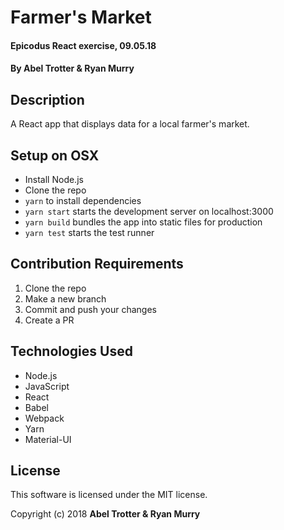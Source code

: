 # Farmer's Market

#### Epicodus React exercise, 09.05.18

#### By Abel Trotter & Ryan Murry

## Description

A React app that displays data for a local farmer's market.

## Setup on OSX

* Install Node.js
* Clone the repo
* `yarn` to install dependencies
* `yarn start` starts the development server on localhost:3000
* `yarn build` bundles the app into static files for production
* `yarn test` starts the test runner

## Contribution Requirements

1. Clone the repo
1. Make a new branch
1. Commit and push your changes
1. Create a PR

## Technologies Used

* Node.js
* JavaScript
* React
* Babel
* Webpack
* Yarn
* Material-UI

## License

This software is licensed under the MIT license.

Copyright (c) 2018 **Abel Trotter & Ryan Murry**
